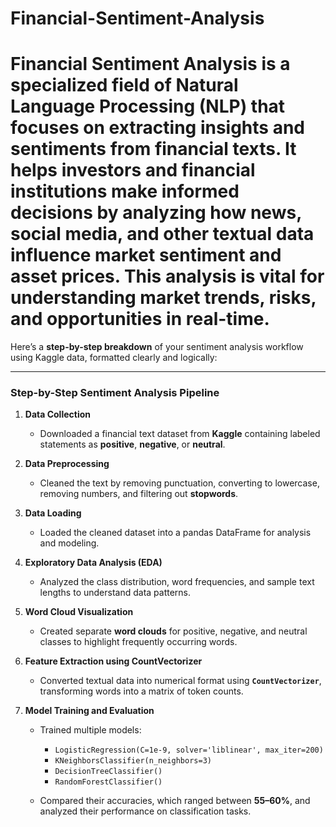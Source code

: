 # Financial-Sentiment-Analysis
# Financial Sentiment Analysis is a specialized field of Natural Language Processing (NLP) that focuses on extracting insights and sentiments from financial texts. It helps investors and financial institutions make informed decisions by analyzing how news, social media, and other textual data influence market sentiment and asset prices. This analysis is vital for understanding market trends, risks, and opportunities in real-time.
Here’s a **step-by-step breakdown** of your sentiment analysis workflow using Kaggle data, formatted clearly and logically:

---

### **Step-by-Step Sentiment Analysis Pipeline**

1. **Data Collection**

   * Downloaded a financial text dataset from **Kaggle** containing labeled statements as **positive**, **negative**, or **neutral**.

2. **Data Preprocessing**

   * Cleaned the text by removing punctuation, converting to lowercase, removing numbers, and filtering out **stopwords**.

3. **Data Loading**

   * Loaded the cleaned dataset into a pandas DataFrame for analysis and modeling.

4. **Exploratory Data Analysis (EDA)**

   * Analyzed the class distribution, word frequencies, and sample text lengths to understand data patterns.

5. **Word Cloud Visualization**

   * Created separate **word clouds** for positive, negative, and neutral classes to highlight frequently occurring words.

6. **Feature Extraction using CountVectorizer**

   * Converted textual data into numerical format using **`CountVectorizer`**, transforming words into a matrix of token counts.

7. **Model Training and Evaluation**

   * Trained multiple models:

     * `LogisticRegression(C=1e-9, solver='liblinear', max_iter=200)`
     * `KNeighborsClassifier(n_neighbors=3)`
     * `DecisionTreeClassifier()`
     * `RandomForestClassifier()`
   * Compared their accuracies, which ranged between **55–60%**, and analyzed their performance on classification tasks.


